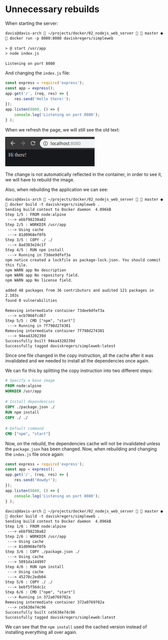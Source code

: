 # Unnecessary rebuilds

When starting the server:

```
davis@davis-arch  ~/projects/docker/02_nodejs_web_server   master ●  docker run -p 8080:8080 daviskregers/simpleweb

> @ start /usr/app
> node index.js

Listening on port 8080
```

And changing the `index.js` file:

```js
const express = require('express');
const app = express();
app.get('/', (req, res) => {
    res.send('Hello there!');
});
app.listen(8080, () => {
    console.log('Listening on port 8080');
} );
```

When we refresh the page, we will still see the old text: 

![](../../images/2019-02-01-12-31-24.png)

The change is not automatically reflected in the container, in order to see it, we will have to rebuild the image.

Also, when rebuilding the application we can see:

```
davis@davis-arch  ~/projects/docker/02_nodejs_web_server   master ●  docker build -t daviskregers/simpleweb .        
Sending build context to Docker daemon  4.096kB
Step 1/5 : FROM node:alpine
 ---> ebbf98230a82
Step 2/5 : WORKDIR /usr/app
 ---> Using cache
 ---> 81d0968ef0fb
Step 3/5 : COPY ./ ./
 ---> 8ad383e24c1f
Step 4/5 : RUN npm install
 ---> Running in 73dee9dfef3a
npm notice created a lockfile as package-lock.json. You should commit this file.
npm WARN app No description
npm WARN app No repository field.
npm WARN app No license field.

added 48 packages from 36 contributors and audited 121 packages in 2.103s
found 0 vulnerabilities

Removing intermediate container 73dee9dfef3a
 ---> ecb7066fcd67
Step 5/5 : CMD ["npm", "start"]
 ---> Running in 7f798d274301
Removing intermediate container 7f798d274301
 ---> 94ea4320239d
Successfully built 94ea4320239d
Successfully tagged daviskregers/simpleweb:latest
```

Since one file changed in the copy instruction, all the cache after it was invalidated and we needed to install all the dependencies once again.

We can fix this by splitting the copy instruction into two different steps:

```Dockerfile
# Specify a base image
FROM node:alpine
WORKDIR /usr/app

# Install dependencies
COPY ./package.json ./
RUN npm install
COPY ./ ./

# Default command
CMD ["npm", "start"]
```

Now, on the rebuild, the dependencies cache will not be invalidated unless the `package.json` has been changed.
Now, when rebuilding and changing the `index.js` file once again:

```js
const express = require('express');
const app = express();
app.get('/', (req, res) => {
    res.send('Howdy!');
});
app.listen(8080, () => {
    console.log('Listening on port 8080');
} );
```

```
davis@davis-arch  ~/projects/docker/02_nodejs_web_server   master ●  docker build -t daviskregers/simpleweb .
Sending build context to Docker daemon  4.096kB
Step 1/6 : FROM node:alpine
 ---> ebbf98230a82
Step 2/6 : WORKDIR /usr/app
 ---> Using cache
 ---> 81d0968ef0fb
Step 3/6 : COPY ./package.json ./
 ---> Using cache
 ---> 5891da144997
Step 4/6 : RUN npm install
 ---> Using cache
 ---> 45270c2edb04
Step 5/6 : COPY ./ ./
 ---> bebf5f56dc1c
Step 6/6 : CMD ["npm", "start"]
 ---> Running in 372a0769702a
Removing intermediate container 372a0769702a
 ---> ce5638e74c96
Successfully built ce5638e74c96
Successfully tagged daviskregers/simpleweb:latest
```

We can see that the `npm install` used the cached version instead of installing everything all over again.
